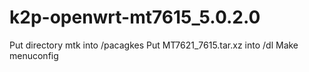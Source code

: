 # k2p-openwrt-mt7615_5.0.2.0
Put directory mtk into /pacagkes 
Put MT7621_7615.tar.xz into /dl
Make menuconfig
